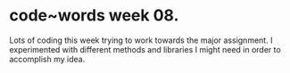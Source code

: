 # code~words week 08.

Lots of coding this week trying to work towards the major assignment. I experimented with different methods and libraries I might need in order to accomplish my idea. 
